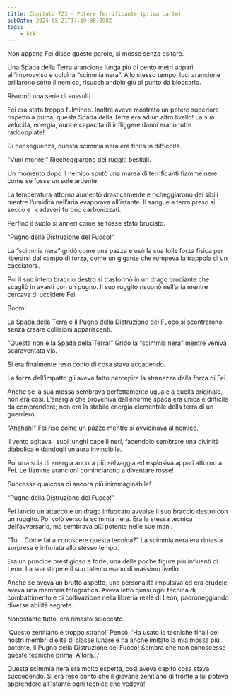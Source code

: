 ```yaml
---
title: Capitolo 723 - Potere Terrificante (prima parte)
pubDate: 2024-05-21T17:19:08.098Z
tags:
    - htk
---
```



Non appena Fei disse queste parole, si mosse senza esitare.

Una Spada della Terra arancione lunga più di cento metri apparì all’improvviso e colpì la “scimmia nera”. Allo stesso tempo, luci arancione brillarono sotto il nemico, risucchiandolo giù al punto da bloccarlo.

Risuonò una serie di sussulti.

Fei era stata troppo fulmineo. Inoltre aveva mostrato un potere superiore rispetto a prima, questa Spada della Terra era ad un altro livello! La sua velocità, energia, aura e capacità di infliggere danni erano tutte raddoppiate!

Di conseguenza, questa scimmia nera era finita in difficoltà.

“Vuoi morire!” Riecheggiarono dei ruggiti bestiali.

Un momento dopo il nemico sputò una marea di terrificanti fiamme nere come se fosse un sole ardente.

La temperatura attorno aumentò drasticamente e richeggiarono dei sibili mentre l’umidità nell’aria evaporava all’istante. Il sangue a terra preso si seccò e i cadaveri furono carbonizzati.

Perfino il suolo si annerì come se fosse stato bruciato.

“Pugno della Distruzione del Fuoco!”

La “scimmia nera” gridò come una pazza e usò la sua folle forza fisica per liberarsi dal campo di forza, come un gigante che rompeva la trappola di un cacciatore.

Poi il suo intero braccio destro si trasformò in un drago bruciante che scagliò in avanti con un pugno. Il suo ruggito risuonò nell’aria mentre cercava di uccidere Fei.

Boom!

La Spada della Terra e il Pugno della Distruzione del Fuoco si scontrarono senza creare collisioni appariscenti.

“Questa non è la Spada della Terra!” Gridò la “scimmia nera” mentre veniva scaraventata via.

Si era finalmente reso conto di cosa stava accadendo.

La forza dell’impatto gli aveva fatto percepire la stranezza della forza di Fei.

Anche se la sua mossa sembrava perfettamente uguale a quella originale, non era così. L’energia che proveniva dall’enorme spada era unica e difficile da comprendere; non era la stabile energia elementale della terra di un guerriero.

“Ahahah!” Fei rise come un pazzo mentre si avvicinava al nemico.

Il vento agitava i suoi lunghi capelli neri, facendolo sembrare una divinità diabolica e dandogli un’aura invincibile.

Poi una scia di energia ancora più selvaggia ed esplosiva apparì attorno a Fei. Le fiamme arancioni cominciarono a diventare rosse!

Successe qualcosa di ancora più inimmaginabile!

“Pugno della Distruzione del Fuoco!”

Fei lanciò un attacco e un drago infuocato avvolse il suo braccio destro con un ruggito. Poi volò verso la scimmia nera. Era la stessa tecnica dell’avversario, ma sembrava più potente nelle sue mani.

“Tu… Come fai a conoscere questa tecnica?” La scimmia nera era rimasta sorpresa e infuriata allo stesso tempo.

Era un principe prestigioso e forte, una delle poche figure più influenti di Leon. La sua stirpe e il suo talento erano di massimo livello.

Anche se aveva un brutto aspetto, una personalità impulsiva ed era crudele, aveva una memoria fotografica. Aveva letto quasi ogni tecnica di combattimento e di coltivazione nella libreria reale di Leon, padroneggiando diverse abilità segrete.

Nonostante tutto, era rimasto scioccato.

‘Questo zenitiano è troppo strano!’ Pensò. ‘Ha usato le tecniche finali dei nostri membri d’élite di classe lunare e ha anche imitato la mia mossa più potente, il Pugno della Distruzione del Fuoco! Sembra che non conoscesse queste tecniche prima. Allora…’

Questa scimmia nera era molto esperta, così aveva capito cosa stava succedendo. Si era reso conto che il giovane zenitiano di fronte a lui poteva apprendere all’istante ogni tecnica che vedeva!


